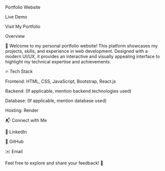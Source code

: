 Portfolio Website

Live Demo



Visit My Portfolio

Overview

🚀 Welcome to my personal portfolio website! This platform showcases my projects, skills, and experience in web development. Designed with a modern UI/UX, it provides an interactive and visually appealing interface to highlight my technical expertise and achievements.

🔥 Tech Stack

Frontend: HTML, CSS, JavaScript, Bootstrap, React.js

Backend: (If applicable, mention backend technologies used)

Database: (If applicable, mention database used)

Hosting: Render

📬 Connect with Me

🔗 LinkedIn

🐙 GitHub

✉️ Email

Feel free to explore and share your feedback! 🚀
